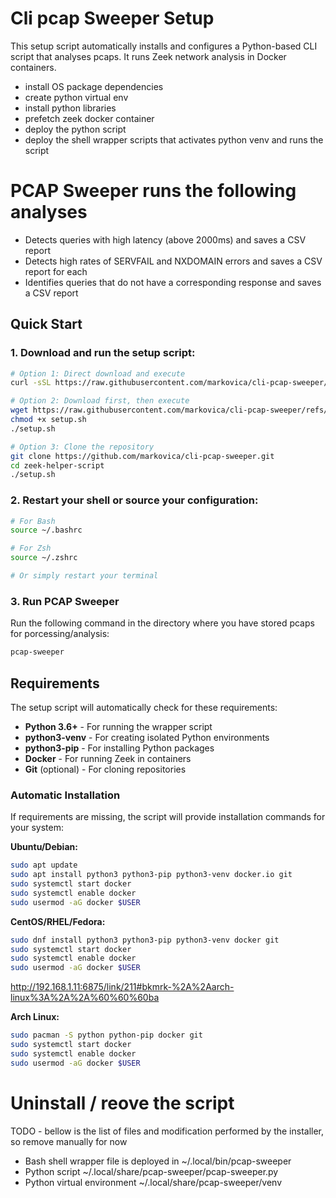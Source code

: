 # Cli pcap Sweeper Setup

This setup script automatically installs and configures a Python-based CLI script that analyses pcaps. It runs Zeek network analysis in Docker containers.
* install OS package dependencies
* create python virtual env
* install python libraries
* prefetch zeek docker container
* deploy the python script
* deploy the shell wrapper scripts that activates python venv and runs the script

# PCAP Sweeper runs the following analyses

* Detects queries with high latency (above 2000ms) and saves a CSV report
* Detects high rates of SERVFAIL and NXDOMAIN errors and saves a CSV report for each
* Identifies queries that do not have a corresponding response and saves a CSV report



## Quick Start

### 1. Download and run the setup script:

```bash
# Option 1: Direct download and execute
curl -sSL https://raw.githubusercontent.com/markovica/cli-pcap-sweeper/refs/heads/main/installer.sh | bash

# Option 2: Download first, then execute
wget https://raw.githubusercontent.com/markovica/cli-pcap-sweeper/refs/heads/main/installer.sh
chmod +x setup.sh
./setup.sh

# Option 3: Clone the repository
git clone https://github.com/markovica/cli-pcap-sweeper.git
cd zeek-helper-script
./setup.sh
```

### 2. Restart your shell or source your configuration:

```bash
# For Bash
source ~/.bashrc

# For Zsh
source ~/.zshrc

# Or simply restart your terminal
```

### 3. Run PCAP Sweeper

Run the following command in the directory where you have stored pcaps for porcessing/analysis:
```bash
pcap-sweeper
```

## Requirements

The setup script will automatically check for these requirements:

- **Python 3.6+** - For running the wrapper script
- **python3-venv** - For creating isolated Python environments
- **python3-pip** - For installing Python packages
- **Docker** - For running Zeek in containers
- **Git** (optional) - For cloning repositories

### Automatic Installation

If requirements are missing, the script will provide installation commands for your system:

**Ubuntu/Debian:**
```bash
sudo apt update
sudo apt install python3 python3-pip python3-venv docker.io git
sudo systemctl start docker
sudo systemctl enable docker
sudo usermod -aG docker $USER
```

**CentOS/RHEL/Fedora:**
```bash
sudo dnf install python3 python3-pip python3-venv docker git
sudo systemctl start docker
sudo systemctl enable docker
sudo usermod -aG docker $USER
```

http://192.168.1.11:6875/link/211#bkmrk-%2A%2Aarch-linux%3A%2A%2A%60%60%60ba
 
**Arch Linux:**
```bash
sudo pacman -S python python-pip docker git
sudo systemctl start docker
sudo systemctl enable docker
sudo usermod -aG docker $USER
```

# Uninstall / reove the script

TODO - bellow is the list of files and modification performed by the installer, so remove manually for now
* Bash shell wrapper file is deployed in ~/.local/bin/pcap-sweeper
* Python script ~/.local/share/pcap-sweeper/pcap-sweeper.py
* Python virtual environment ~/.local/share/pcap-sweeper/venv
